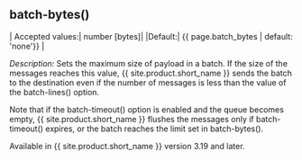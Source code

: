 ## batch-bytes()

|  Accepted values:|   number \[bytes\]|
|Default:| {{ page.batch_bytes | default: 'none'}} |

*Description:* Sets the maximum size of payload in a batch. If the size
of the messages reaches this value, {{ site.product.short_name }} sends the batch to the
destination even if the number of messages is less than the value of the
batch-lines() option.

Note that if the batch-timeout() option is enabled and the queue becomes
empty, {{ site.product.short_name }} flushes the messages only if batch-timeout()
expires, or the batch reaches the limit set in batch-bytes().

Available in {{ site.product.short_name }} version 3.19 and later.
